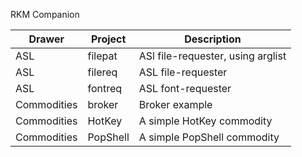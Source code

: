 RKM Companion

| Drawer      | Project       | Description
| ----------- | ------------- | ----------------------------------
| ASL         | filepat       | ASl file-requester, using arglist
| ASL         | filereq       | ASL file-requester
| ASL         | fontreq       | ASL font-requester
| Commodities | broker        | Broker example
| Commodities | HotKey        | A simple HotKey commodity
| Commodities | PopShell      | A simple PopShell commodity